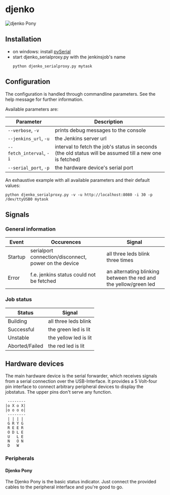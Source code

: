 djenko
======

![djenko Pony](http:// "The djenko pony")

## Installation

* on windows: install [pySerial](http://pythonhosted.org//pyserial/#)
* start djenko_serialproxy.py with the jenkinsjob's name
    ```
    python djenko_serialproxy.py mytask
    ```
    
## Configuration
The configuration is handled through commandline parameters. See the help message for further information.

Available parameters are:

|        Parameter         |                                            Description                                                   |
|--------------------------|----------------------------------------------------------------------------------------------------------|
| `--verbose`, `-v`        | prints debug messages to the console                                                                     |
| `--jenkins_url`, `-u`    | the Jenkins server url                                                                                   |
| `--fetch_interval`, `-i` | interval to fetch the job's status in seconds (the old status will be assumed till a new one is fetched) |
| `--serial_port`, `-p`    | the hardware device's serial port                                                                        |

An exhaustive example with all available parameters and their default values:
```   
python djenko_serialproxy.py -v -u http://localhost:8080 -i 30 -p /dev/ttyUSB0 mytask
```
 
## Signals

### General information
|  Event  |                     Occurences                        |                              Signal                                 |
|---------|-------------------------------------------------------|---------------------------------------------------------------------|
| Startup | serialport connection/disconnect, power on the device | all three leds blink three times                                    |
| Error   | f.e. jenkins status could not be fetched              | an alternating blinking between the red and the yellow/green led    |
 
### Job status
|    Status      |         Signal        |
|----------------|-----------------------|
| Building       | all three leds blink  |
| Successful     | the green led is lit  |
| Unstable       | the yellow led is lit |
| Aborted/Failed | the red led is lit    |

## Hardware devices
The main hardware device is the serial forwarder, which receives signals from a serial connection over the USB-Interface.
It provides a 5 Volt-four pin interface to connect arbitrary peripheral devices to display the jobstatus. The upper pins don't serve any function.

```
 --------
|o X o X|
|o o o o|
 --------
 | | | |
 G R Y G
 R E E R
 O D L E
 U   L E
 N   O N
 D   W  
```

### Peripherals

#### Djenko Pony
The Djenko Pony is the basic status indicator. Just connect the provided cables to the peripheral interface and you're good to go.
